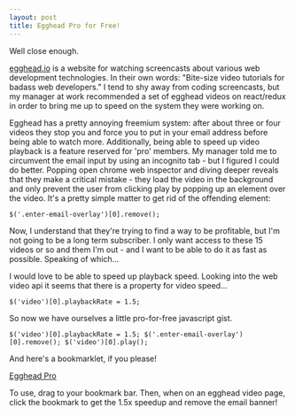 ```yaml
---
layout: post
title: Egghead Pro for Free!
---
```


Well close enough.

[egghead.io][1] is a website for watching screencasts about various web development technologies. In their own words: "Bite-size video tutorials for badass web developers." I tend to shy away from coding screencasts, but my manager at work recommended a set of egghead videos on react/redux in order to bring me up to speed on the system they were working on.

[1]: https://egghead.io

Egghead has a pretty annoying freemium system: after about three or four videos they stop you and force you to put in your email address before being able to watch more. Additionally, being able to speed up video playback is a feature reserved for 'pro' members. My manager told me to circumvent the email input by using an incognito tab - but I figured I could do better. Popping open chrome web inspector and diving deeper reveals that they make a critical mistake - they load the video in the background and only prevent the user from clicking play by popping up an element over the video. It's a pretty simple matter to get rid of the offending element:

```
$('.enter-email-overlay')[0].remove();
```

Now, I understand that they're trying to find a way to be profitable, but I'm not going to be a long term subscriber. I only want access to these 15 videos or so and them I'm out - and I want to be able to do it as fast as possible. Speaking of which...

I would love to be able to speed up playback speed. Looking into the web video api it seems that there is a property for video speed...

```
$('video')[0].playbackRate = 1.5;
```

So now we have ourselves a little pro-for-free javascript gist.

```
$('video')[0].playbackRate = 1.5; $('.enter-email-overlay')[0].remove(); $('video')[0].play();
```

And here's a bookmarklet, if you please!

<a href="javascript: (function() {$('video')[0].playbackRate = 1.5; $('.enter-email-overlay')[0].remove(); $('video')[0].play();})();">Egghead Pro</a>

To use, drag to your bookmark bar. Then, when on an egghead video page, click the bookmark to get the 1.5x speedup and remove the email banner!

